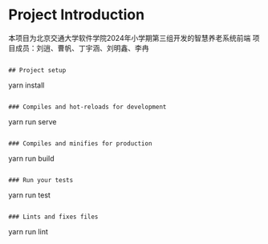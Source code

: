 # Project Introduction
本项目为北京交通大学软件学院2024年小学期第三组开发的智慧养老系统前端
项目成员：刘逍、曹帆、丁宇涵、刘明鑫、李冉
```

## Project setup
```
yarn install
```

### Compiles and hot-reloads for development
```
yarn run serve
```

### Compiles and minifies for production
```
yarn run build
```

### Run your tests
```
yarn run test
```

### Lints and fixes files
```
yarn run lint
```

